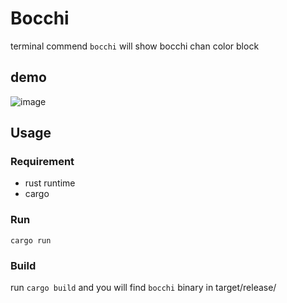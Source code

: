 # Bocchi

terminal commend `bocchi` will show bocchi chan color block

## demo

![image]("assets/demo.gif")

## Usage

### Requirement

- rust runtime
- cargo

### Run

`cargo run`

### Build

run `cargo build` and you will find `bocchi` binary in target/release/